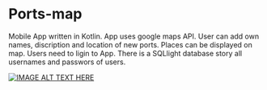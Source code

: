 # Ports-map

Mobile App written in Kotlin. App uses google maps API. User can add own names, discription and location of new ports. Places can be displayed on map. Users need to ligin to App. There is a SQLlight database story all usernames and passwors of users.

[![IMAGE ALT TEXT HERE](https://img.youtube.com/vi/7XBgKxoBhqo/0.jpg)](https://www.youtube.com/watch?v=7XBgKxoBhqo "REST API Kotlin")
